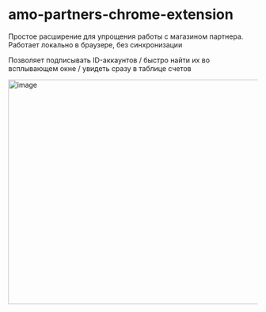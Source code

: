 # amo-partners-chrome-extension
Простое расширение для упрощения работы с магазином партнера. Работает локально в браузере, без синхронизации

Позволяет подписывать ID-аккаунтов / быстро найти их во всплывающем окне / увидеть сразу в таблице счетов


<img width="1307" height="455" alt="image" src="https://github.com/user-attachments/assets/b1e91553-a29f-44f2-a85e-875f8e25f0cf" />
